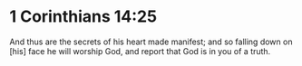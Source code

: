 # 1 Corinthians 14:25

And thus are the secrets of his heart made manifest; and so falling down on [his] face he will worship God, and report that God is in you of a truth.